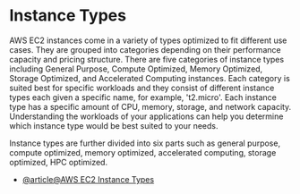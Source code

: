 # Instance Types

AWS EC2 instances come in a variety of types optimized to fit different use cases. They are grouped into categories depending on their performance capacity and pricing structure. There are five categories of instance types including General Purpose, Compute Optimized, Memory Optimized, Storage Optimized, and Accelerated Computing instances. Each category is suited best for specific workloads and they consist of different instance types each given a specific name, for example, 't2.micro'. Each instance type has a specific amount of CPU, memory, storage, and network capacity. Understanding the workloads of your applications can help you determine which instance type would be best suited to your needs.

Instance types are further divided into six parts such as general purpose, compute optimized, memory optimized, accelerated computing, storage optimized, HPC optimized.

- [@article@AWS EC2 Instance Types](https://aws.amazon.com/ec2/instance-types)
